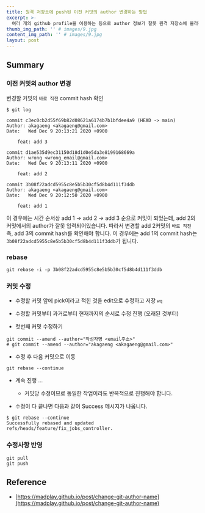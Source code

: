 ```yaml
---
title: 원격 저장소에 push된 이전 커밋의 author 변경하는 방법
excerpt: >-
  여러 개의 github profile을 이용하는 등으로 author 정보가 잘못 원격 저장소에 올라간 경우 이에 대한 조치 방법입니다. 
thumb_img_path: '' # images/9.jpg
content_img_path: '' # images/9.jpg
layout: post
---
```


## Summary

### 이전 커밋의 author 변경

변경할 커밋의 `바로 직전` commit hash 확인

```
$ git log

commit c3ec0cb2d55f69b82d08621a6174b7b1bfdee4a9 (HEAD -> main)
Author: akagaeng <akagaeng@gmail.com>
Date:   Wed Dec 9 20:13:21 2020 +0900

    feat: add 3

commit d1ae535d9ec31150d18d1d0e5da3e8199168669a
Author: wrong <wrong_email@gmail.com>
Date:   Wed Dec 9 20:13:11 2020 +0900

    feat: add 2

commit 3b08f22adcd5955c8e5b5b30cf5d8b4d111f3ddb
Author: akagaeng <akagaeng@gmail.com>
Date:   Wed Dec 9 20:12:50 2020 +0900

    feat: add 1

```

이 경우에는 시간 순서상 add 1 -> add 2 -> add 3 순으로 커밋이 되었는데,
add 2의 커밋에서의 author가 잘못 입력되어있습니다.
따라서 변경할 add 2커밋의 `바로 직전` 즉, add 3의 commit hash를 확인해야 합니다.
이 경우에는 add 1의 commit hash는 `3b08f22adcd5955c8e5b5b30cf5d8b4d111f3ddb`가 됩니다.
 

### rebase

```
git rebase -i -p 3b08f22adcd5955c8e5b5b30cf5d8b4d111f3ddb
```

### 커밋 수정
* 수정할 커밋 앞에 pick이라고 적힌 것을 edit으로 수정하고 저장 `wq`
* 수정할 커밋부터 과거로부터 현재까지의 순서로 수정 진행 (오래된 것부터)

* 첫번째 커밋 수정하기
```
git commit --amend --author="작성자명 <email주소>"
# git commit --amend --author="akagaeng <akagaeng@gmail.com>"
```

* 수정 후 다음 커밋으로 이동
```
git rebase --continue
```

* 계속 진행 ...
  * 커밋당 수정이므로 동일한 작업이라도 반복적으로 진행해야 합니다.



* 수정이 다 끝나면 다음과 같이 Success 메시지가 나옵니다.
```
$ git rebase --continue
Successfully rebased and updated refs/heads/feature/fix_jobs_controller.
```

### 수정사항 반영

```
git pull
git push
```

## Reference
* [https://madplay.github.io/post/change-git-author-name](https://madplay.github.io/post/change-git-author-name)